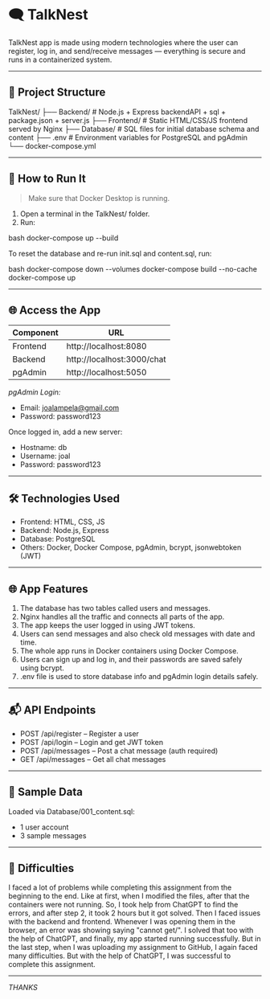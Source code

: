 # 🗨️ TalkNest

TalkNest app is made using modern technologies where the user can register, log in, and send/receive messages — everything is secure and runs in a containerized system.

---

## 🧱 Project Structure


TalkNest/
├── Backend/          # Node.js + Express backendAPI + sql + package.json + server.js
├── Frontend/         # Static HTML/CSS/JS frontend served by Nginx
├── Database/         # SQL files for initial database schema and content
├── .env              # Environment variables for PostgreSQL and pgAdmin
└── docker-compose.yml


---

## 🚀 How to Run It

> Make sure that Docker Desktop is running.

1. Open a terminal in the TalkNest/ folder.
2. Run:

bash
docker-compose up --build


To reset the database and re-run init.sql and content.sql, run:

bash
docker-compose down --volumes
docker-compose build --no-cache
docker-compose up


---

## 🌐 Access the App

| Component | URL                       |
|----------|----------------------------|
| Frontend | http://localhost:8080      |
| Backend  | http://localhost:3000/chat |
| pgAdmin  | http://localhost:5050      |

*pgAdmin Login:*

- Email: joalampela@gmail.com
- Password: password123

Once logged in, add a new server:
- Hostname: db
- Username: joal
- Password: password123

---

## 🛠️ Technologies Used 

- Frontend: HTML, CSS, JS  
- Backend: Node.js, Express  
- Database: PostgreSQL  
- Others: Docker, Docker Compose, pgAdmin, bcrypt, jsonwebtoken (JWT)

---

## 🌐 App Features

1. The database has two tables called users and messages.
2. Nginx handles all the traffic and connects all parts of the app.
3. The app keeps the user logged in using JWT tokens.
4. Users can send messages and also check old messages with date and time.
5. The whole app runs in Docker containers using Docker Compose.
6. Users can sign up and log in, and their passwords are saved safely using bcrypt.
7. .env file is used to store database info and pgAdmin login details safely.

---

## 📬 API Endpoints

- POST /api/register – Register a user
- POST /api/login – Login and get JWT token
- POST /api/messages – Post a chat message (auth required)
- GET  /api/messages – Get all chat messages

---


## 🧪 Sample Data

Loaded via Database/001_content.sql:
- 1 user account
- 3 sample messages

---

## 👾 Difficulties

I faced a lot of problems while completing this assignment from the beginning to the end. Like at first, when I modified the files, after that the containers were not running. So, I took help from ChatGPT to find the errors, and after step 2, it took 2 hours but it got solved. Then I faced issues with the backend and frontend. Whenever I was opening them in the browser, an error was showing saying "cannot get/". I solved that too with the help of ChatGPT, and finally, my app started running successfully. But in the last step, when I was uploading my assignment to GitHub, I again faced many difficulties. But with the help of ChatGPT, I was successful to complete this assignment.

---

*THANKS*

